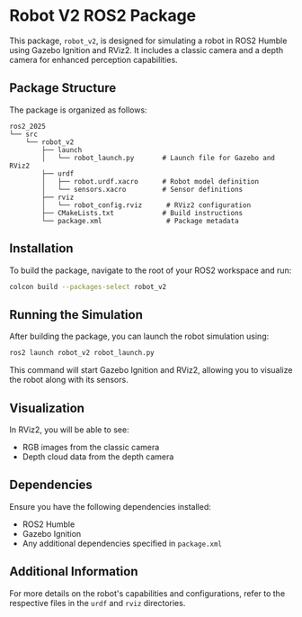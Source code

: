 # Robot V2 ROS2 Package

This package, `robot_v2`, is designed for simulating a robot in ROS2 Humble using Gazebo Ignition and RViz2. It includes a classic camera and a depth camera for enhanced perception capabilities.

## Package Structure

The package is organized as follows:

```tree
ros2_2025
└── src
    └── robot_v2
        ├── launch
        │   └── robot_launch.py       # Launch file for Gazebo and RViz2
        ├── urdf
        │   ├── robot.urdf.xacro      # Robot model definition
        │   └── sensors.xacro         # Sensor definitions
        ├── rviz
        │   └── robot_config.rviz      # RViz2 configuration
        ├── CMakeLists.txt            # Build instructions
        └── package.xml                # Package metadata
```

## Installation

To build the package, navigate to the root of your ROS2 workspace and run:

```bash
colcon build --packages-select robot_v2
```

## Running the Simulation

After building the package, you can launch the robot simulation using:

```bash
ros2 launch robot_v2 robot_launch.py
```

This command will start Gazebo Ignition and RViz2, allowing you to visualize the robot along with its sensors.

## Visualization

In RViz2, you will be able to see:

- RGB images from the classic camera
- Depth cloud data from the depth camera

## Dependencies

Ensure you have the following dependencies installed:

- ROS2 Humble
- Gazebo Ignition
- Any additional dependencies specified in `package.xml`

## Additional Information

For more details on the robot's capabilities and configurations, refer to the respective files in the `urdf` and `rviz` directories.